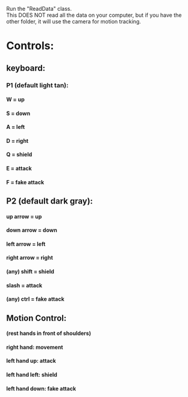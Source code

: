 Run the "ReadData" class.  
This DOES NOT read all the data on your computer, but if you have the other folder, it will use the camera for motion tracking.  
  
# Controls:
## keyboard:
### P1 (default light tan):  
#### W = up  
#### S = down  
#### A = left  
#### D = right  
#### Q = shield  
#### E = attack  
#### F = fake attack  
## P2 (default dark gray):  
#### up arrow = up  
#### down arrow = down  
#### left arrow = left  
#### right arrow = right  
#### (any) shift = shield  
#### slash = attack  
#### (any) ctrl = fake attack  
## Motion Control:  
#### (rest hands in front of shoulders)  
#### right hand: movement  
#### left hand up: attack  
#### left hand left: shield  
#### left hand down: fake attack  
